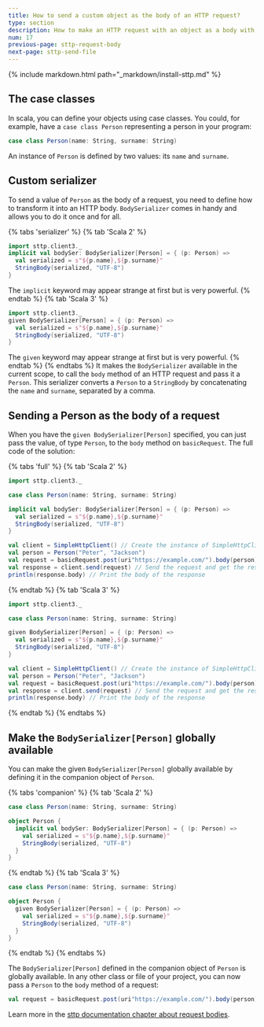 ```yaml
---
title: How to send a custom object as the body of an HTTP request?
type: section
description: How to make an HTTP request with an object as a body with Scala Toolkit.
num: 17
previous-page: sttp-request-body
next-page: sttp-send-file
---
```


{% include markdown.html path="_markdown/install-sttp.md" %}

## The case classes
In scala, you can define your objects using case classes.
You could, for example, have a `case class Person` representing a person in your program:
```scala
case class Person(name: String, surname: String)
```
An instance of `Person` is defined by two values: its `name` and `surname`. 

## Custom serializer

To send a value of `Person` as the body of a request, you need to define how to transform it into an HTTP body.
`BodySerializer` comes in handy and allows you to do it once and for all.

{% tabs 'serializer' %}
{% tab 'Scala 2' %}
```scala
import sttp.client3._
implicit val bodySer: BodySerializer[Person] = { (p: Person) =>
  val serialized = s"${p.name},${p.surname}"
  StringBody(serialized, "UTF-8")
}
```
The `implicit` keyword may appear strange at first but is very powerful.
{% endtab %}
{% tab 'Scala 3' %}
```scala
import sttp.client3._
given BodySerializer[Person] = { (p: Person) =>
  val serialized = s"${p.name},${p.surname}"
  StringBody(serialized, "UTF-8")
}
```
The `given` keyword may appear strange at first but is very powerful.
{% endtab %}
{% endtabs %}
It makes the `BodySerializer` available in the current scope, to call the `body` method of an HTTP request and pass it a `Person`.
This serializer converts a `Person` to a `StringBody` by concatenating the `name` and `surname`, separated by a comma. 


## Sending a Person as the body of a request

When you have the `given BodySerializer[Person]` specified, you can just pass the value, of type `Person`, to the `body` method on `basicRequest`. The full code of the solution:

{% tabs 'full' %}
{% tab 'Scala 2' %}
```scala
import sttp.client3._

case class Person(name: String, surname: String)

implicit val bodySer: BodySerializer[Person] = { (p: Person) =>
  val serialized = s"${p.name},${p.surname}"
  StringBody(serialized, "UTF-8")
}

val client = SimpleHttpClient() // Create the instance of SimpleHttpClient
val person = Person("Peter", "Jackson")
val request = basicRequest.post(uri"https://example.com/").body(person) // Define a POST request to https://example.com/, with the person as the body
val response = client.send(request) // Send the request and get the response
println(response.body) // Print the body of the response
```
{% endtab %}
{% tab 'Scala 3' %}
```scala
import sttp.client3._

case class Person(name: String, surname: String)

given BodySerializer[Person] = { (p: Person) =>
  val serialized = s"${p.name},${p.surname}"
  StringBody(serialized, "UTF-8")
}

val client = SimpleHttpClient() // Create the instance of SimpleHttpClient
val person = Person("Peter", "Jackson")
val request = basicRequest.post(uri"https://example.com/").body(person) // Define a POST request to https://example.com/, with the person as the body
val response = client.send(request) // Send the request and get the response
println(response.body) // Print the body of the response
```
{% endtab %}
{% endtabs %}

## Make the `BodySerializer[Person]` globally available

You can make the given `BodySerializer[Person]` globally available by defining it in the companion object of `Person`.

{% tabs 'companion' %}
{% tab 'Scala 2' %}
```scala
case class Person(name: String, surname: String)

object Person {
  implicit val bodySer: BodySerializer[Person] = { (p: Person) =>
    val serialized = s"${p.name},${p.surname}"
    StringBody(serialized, "UTF-8")
  }
}
```
{% endtab %}
{% tab 'Scala 3' %}
```scala
case class Person(name: String, surname: String)

object Person {
  given BodySerializer[Person] = { (p: Person) =>
    val serialized = s"${p.name},${p.surname}"
    StringBody(serialized, "UTF-8")
  }
}
```
{% endtab %}
{% endtabs %}

The `BodySerializer[Person]` defined in the companion object of `Person` is globally available.
In any other class or file of your project, you can now pass a `Person` to the `body` method of a request:
```scala
val request = basicRequest.post(uri"https://example.com/").body(person)
```

Learn more in the [sttp documentation chapter about request bodies](https://sttp.softwaremill.com/en/latest/requests/body.html).

